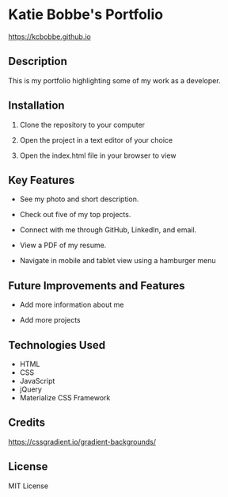 # Katie Bobbe's Portfolio
https://kcbobbe.github.io

## Description

This is my portfolio highlighting some of my work as a developer.

## Installation

1. Clone the repository to your computer

2. Open the project in a text editor of your choice

3. Open the index.html file in your browser to view

## Key Features
* See my photo and short description.

* Check out five of my top projects.

* Connect with me through GitHub, LinkedIn, and email.

* View a PDF of my resume.

* Navigate in mobile and tablet view using a hamburger menu

## Future Improvements and Features
* Add more information about me

* Add more projects


## Technologies Used

* HTML
* CSS
* JavaScript
* jQuery
* Materialize CSS Framework

## Credits
https://cssgradient.io/gradient-backgrounds/

## License
MIT License

